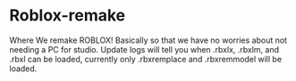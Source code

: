 # Roblox-remake
Where We remake ROBLOX! Basically so that we have no worries about not needing a PC for studio. Update logs will tell you when .rbxlx, .rbxlm, and .rbxl can be loaded, currently only .rbxremplace and .rbxremmodel will be loaded.
